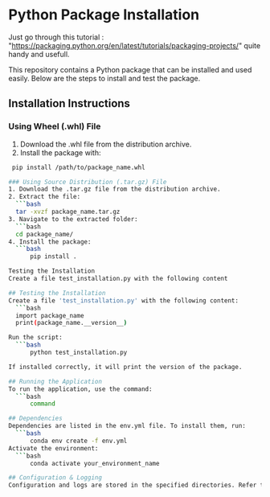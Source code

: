 # Python Package Installation

Just go through this tutorial : "https://packaging.python.org/en/latest/tutorials/packaging-projects/" quite handy and usefull.

This repository contains a Python package that can be installed and used easily. Below are the steps to install and test the package.

## Installation Instructions
### Using Wheel (.whl) File
1. Download the .whl file from the distribution archive.
2. Install the package with:

  ```bash
   pip install /path/to/package_name.whl

### Using Source Distribution (.tar.gz) File
1. Download the .tar.gz file from the distribution archive.
2. Extract the file:
    ```bash
    tar -xvzf package_name.tar.gz
3. Navigate to the extracted folder:
    ```bash
    cd package_name/
4. Install the package:
    ```bash
        pip install .

Testing the Installation
Create a file test_installation.py with the following content

## Testing the Installation
Create a file 'test_installation.py' with the following content:
    ```bash
    import package_name
    print(package_name.__version__)

Run the script:
    ```bash
        python test_installation.py

If installed correctly, it will print the version of the package.

## Running the Application
To run the application, use the command:
    ```bash
        command

## Dependencies
Dependencies are listed in the env.yml file. To install them, run:
    ```bash
        conda env create -f env.yml
Activate the environment:
    ```bash
        conda activate your_environment_name

## Configuration & Logging
Configuration and logs are stored in the specified directories. Refer to the documentation for detailed instructions on how to modify settings or view logs.




